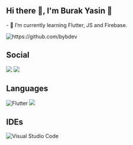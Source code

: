 ## Hi there :wave:, I'm Burak Yasin :metal: 
<p>
- 🌱 I’m currently learning Flutter, JS and Firebase.
</p>
<img src="https://komarev.com/ghpvc/?username=bybdev" alt="https://github.com/bybdev" />

## Social
<p>
<a href="https://www.instagram.com/brkysnbll"><img src="https://img.shields.io/badge/INSTAGRAM-D14836?style=for-the-badge&logo=instagram&logoColor=white&color=gray"></a>
<a href="https://twitter.com/ysnbrkbll"><img src="https://img.shields.io/badge/twitter-%231DA1F2.svg?&style=for-the-badge&logo=twitter&logoColor=white"></a>
</p>

## Languages
<p>
<img alt="Flutter" src="https://img.shields.io/badge/Flutter%20-%2302569B.svg?&style=for-the-badge&logo=Flutter&logoColor=white"/></img>
<img src="https://img.shields.io/badge/JavaScript-F7DF1E?style=for-the-badge&logo=javascript&logoColor=black"></img>
</p>

## IDEs
<p>
<img alt="Visual Studio Code" src="https://img.shields.io/badge/Visual%20Studio%20Code-0078d7.svg?&style=for-the-badge&logo=visual-studio-code&logoColor=white"/></img>
</p>
<!--
**bybdev/bybdev** is a ✨ _special_ ✨ repository because its `README.md` (this file) appears on your GitHub profile.

Here are some ideas to get you started:



- 👯 I’m looking to collaborate on ...
- 🤔 I’m looking for help with ...
- 💬 Ask me about ...
- 📫 How to reach me: ...
- 😄 Pronouns: ...
- ⚡ Fun fact: ...
-->
